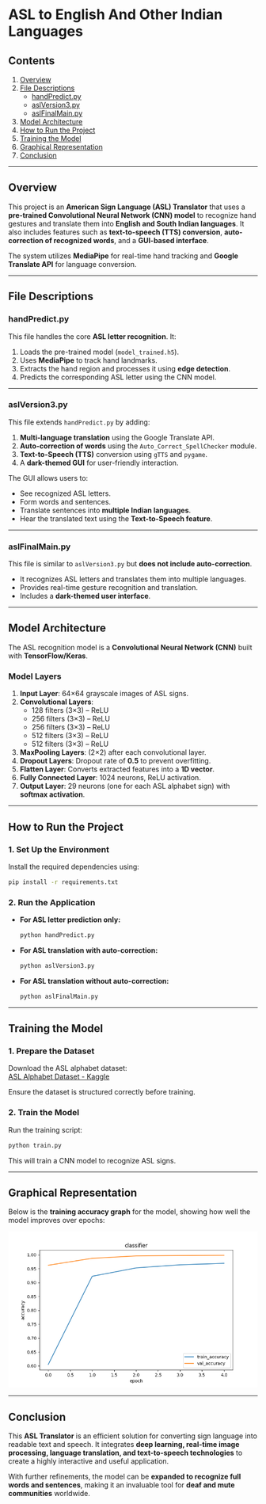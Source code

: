 

# ASL to English And Other Indian Languages

## Contents
1. [Overview](#overview)  
2. [File Descriptions](#file-descriptions)  
   - [handPredict.py](#handpredictpy)  
   - [aslVersion3.py](#aslversion3py)  
   - [aslFinalMain.py](#aslfinalmainpy)  
3. [Model Architecture](#model-architecture)  
4. [How to Run the Project](#how-to-run-the-project)  
5. [Training the Model](#training-the-model)  
6. [Graphical Representation](#graphical-representation)  
7. [Conclusion](#conclusion)  

---

## Overview  

This project is an **American Sign Language (ASL) Translator** that uses a **pre-trained Convolutional Neural Network (CNN) model** to recognize hand gestures and translate them into **English and South Indian languages**. It also includes features such as **text-to-speech (TTS) conversion**, **auto-correction of recognized words**, and a **GUI-based interface**.  

The system utilizes **MediaPipe** for real-time hand tracking and **Google Translate API** for language conversion.  

---

## File Descriptions  

### handPredict.py  

This file handles the core **ASL letter recognition**. It:  
1. Loads the pre-trained model (`model_trained.h5`).  
2. Uses **MediaPipe** to track hand landmarks.  
3. Extracts the hand region and processes it using **edge detection**.  
4. Predicts the corresponding ASL letter using the CNN model.  

---

### aslVersion3.py  

This file extends `handPredict.py` by adding:  
1. **Multi-language translation** using the Google Translate API.  
2. **Auto-correction of words** using the `Auto_Correct_SpellChecker` module.  
3. **Text-to-Speech (TTS)** conversion using `gTTS` and `pygame`.  
4. A **dark-themed GUI** for user-friendly interaction.  

The GUI allows users to:  
- See recognized ASL letters.  
- Form words and sentences.  
- Translate sentences into **multiple Indian languages**.  
- Hear the translated text using the **Text-to-Speech feature**.  

---

### aslFinalMain.py  

This file is similar to `aslVersion3.py` but **does not include auto-correction**.  
- It recognizes ASL letters and translates them into multiple languages.  
- Provides real-time gesture recognition and translation.  
- Includes a **dark-themed user interface**.  

---

## Model Architecture  

The ASL recognition model is a **Convolutional Neural Network (CNN)** built with **TensorFlow/Keras**.  

### **Model Layers**  
1. **Input Layer**: 64×64 grayscale images of ASL signs.  
2. **Convolutional Layers**:  
   - 128 filters (3×3) – ReLU  
   - 256 filters (3×3) – ReLU  
   - 256 filters (3×3) – ReLU  
   - 512 filters (3×3) – ReLU  
   - 512 filters (3×3) – ReLU  
3. **MaxPooling Layers**: (2×2) after each convolutional layer.  
4. **Dropout Layers**: Dropout rate of **0.5** to prevent overfitting.  
5. **Flatten Layer**: Converts extracted features into a **1D vector**.  
6. **Fully Connected Layer**: 1024 neurons, ReLU activation.  
7. **Output Layer**: 29 neurons (one for each ASL alphabet sign) with **softmax activation**.  

---

## How to Run the Project  

### **1. Set Up the Environment**  
Install the required dependencies using:  
```bash
pip install -r requirements.txt
```

### **2. Run the Application**  

- **For ASL letter prediction only:**  
  ```bash
  python handPredict.py
  ```
- **For ASL translation with auto-correction:**  
  ```bash
  python aslVersion3.py
  ```
- **For ASL translation without auto-correction:**  
  ```bash
  python aslFinalMain.py
  ```

---

## Training the Model  

### **1. Prepare the Dataset**  
Download the ASL alphabet dataset:  
[ASL Alphabet Dataset - Kaggle](https://www.kaggle.com/grassknoted/asl-alphabet)  

Ensure the dataset is structured correctly before training.  

### **2. Train the Model**  
Run the training script:  
```bash
python train.py
```
This will train a CNN model to recognize ASL signs.  

---

## Graphical Representation  

Below is the **training accuracy graph** for the model, showing how well the model improves over epochs:  

![Accuracy Graph](https://github.com/vxrnxthx/ASLtoEnglishAndOtherIndianLanguages/blob/main/Figure_1.png)  

---

## Conclusion  

This **ASL Translator** is an efficient solution for converting sign language into readable text and speech. It integrates **deep learning, real-time image processing, language translation, and text-to-speech technologies** to create a highly interactive and useful application.  

With further refinements, the model can be **expanded to recognize full words and sentences**, making it an invaluable tool for **deaf and mute communities** worldwide.  

